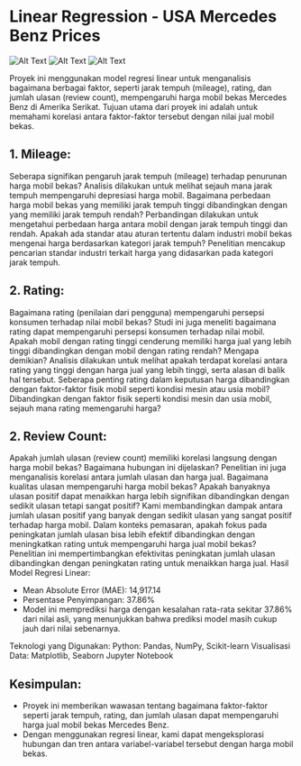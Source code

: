 # Linear Regression - USA Mercedes Benz Prices

![Alt Text]((https://github.com/Markenji/Project-Linear-Regression-USA-Mercedes-Benz-Prices/blob/main/IMG_Project_Linear_Regression/1_I-MxKoiWxJXLfExpvbT1eQ.png))
![Alt Text]((https://github.com/Markenji/Project-Linear-Regression-USA-Mercedes-Benz-Prices/blob/main/IMG_Project_Linear_Regression/1_mQN0yjE3oWr6GBzY0953pw.png))
![Alt Text]((https://github.com/Markenji/Project-Linear-Regression-USA-Mercedes-Benz-Prices/blob/main/IMG_Project_Linear_Regression/download.png))


Proyek ini menggunakan model regresi linear untuk menganalisis bagaimana berbagai faktor, seperti jarak tempuh (mileage), rating, dan jumlah ulasan (review count), mempengaruhi harga mobil bekas Mercedes Benz di Amerika Serikat. Tujuan utama dari proyek ini adalah untuk memahami korelasi antara faktor-faktor tersebut dengan nilai jual mobil bekas.

##  1. Mileage:
   
Seberapa signifikan pengaruh jarak tempuh (mileage) terhadap penurunan harga mobil bekas?
Analisis dilakukan untuk melihat sejauh mana jarak tempuh mempengaruhi depresiasi harga mobil.
Bagaimana perbedaan harga mobil bekas yang memiliki jarak tempuh tinggi dibandingkan dengan yang memiliki jarak tempuh rendah?
Perbandingan dilakukan untuk mengetahui perbedaan harga antara mobil dengan jarak tempuh tinggi dan rendah.
Apakah ada standar atau aturan tertentu dalam industri mobil bekas mengenai harga berdasarkan kategori jarak tempuh?
Penelitian mencakup pencarian standar industri terkait harga yang didasarkan pada kategori jarak tempuh.
##  2. Rating:

Bagaimana rating (penilaian dari pengguna) mempengaruhi persepsi konsumen terhadap nilai mobil bekas?
Studi ini juga meneliti bagaimana rating dapat mempengaruhi persepsi konsumen terhadap nilai mobil.
Apakah mobil dengan rating tinggi cenderung memiliki harga jual yang lebih tinggi dibandingkan dengan mobil dengan rating rendah? Mengapa demikian?
Analisis dilakukan untuk melihat apakah terdapat korelasi antara rating yang tinggi dengan harga jual yang lebih tinggi, serta alasan di balik hal tersebut.
Seberapa penting rating dalam keputusan harga dibandingkan dengan faktor-faktor fisik mobil seperti kondisi mesin atau usia mobil?
Dibandingkan dengan faktor fisik seperti kondisi mesin dan usia mobil, sejauh mana rating memengaruhi harga?
##  2. Review Count:

Apakah jumlah ulasan (review count) memiliki korelasi langsung dengan harga mobil bekas? Bagaimana hubungan ini dijelaskan?
Penelitian ini juga menganalisis korelasi antara jumlah ulasan dan harga jual.
Bagaimana kualitas ulasan mempengaruhi harga mobil bekas? Apakah banyaknya ulasan positif dapat menaikkan harga lebih signifikan dibandingkan dengan sedikit ulasan tetapi sangat positif?
Kami membandingkan dampak antara jumlah ulasan positif yang banyak dengan sedikit ulasan yang sangat positif terhadap harga mobil.
Dalam konteks pemasaran, apakah fokus pada peningkatan jumlah ulasan bisa lebih efektif dibandingkan dengan meningkatkan rating untuk mempengaruhi harga jual mobil bekas?
Penelitian ini mempertimbangkan efektivitas peningkatan jumlah ulasan dibandingkan dengan peningkatan rating untuk menaikkan harga jual.
Hasil Model Regresi Linear:

* Mean Absolute Error (MAE): 14,917.14
* Persentase Penyimpangan: 37.86%
* Model ini memprediksi harga dengan kesalahan rata-rata sekitar 37.86% dari nilai asli, yang menunjukkan bahwa prediksi model masih cukup jauh dari nilai sebenarnya.

Teknologi yang Digunakan:
Python: Pandas, NumPy, Scikit-learn
Visualisasi Data: Matplotlib, Seaborn
Jupyter Notebook

##  Kesimpulan:

* Proyek ini memberikan wawasan tentang bagaimana faktor-faktor seperti jarak tempuh, rating, dan jumlah ulasan dapat mempengaruhi harga jual mobil bekas Mercedes Benz. 
* Dengan menggunakan regresi linear, kami dapat mengeksplorasi hubungan dan tren antara variabel-variabel tersebut dengan harga mobil bekas.

